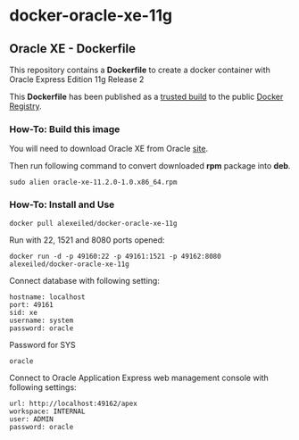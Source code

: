 docker-oracle-xe-11g
============================

## Oracle XE - Dockerfile

This repository contains a **Dockerfile** to create a docker container with Oracle Express Edition 11g Release 2

This **Dockerfile** has been published as a [trusted build](https://index.docker.io/u/alexeiled/docker-oracle-xe-11g/) to the public [Docker Registry](https://index.docker.io/).


### How-To: Build this image

You will need to download Oracle XE from Oracle [site](http://www.oracle.com/technetwork/database/database-technologies/express-edition/downloads/index.html).

Then run following command to convert downloaded **rpm** package into **deb**.
```
sudo alien oracle-xe-11.2.0-1.0.x86_64.rpm
```

### How-To: Install and Use


```
docker pull alexeiled/docker-oracle-xe-11g
```

Run with 22, 1521 and 8080 ports opened:
```
docker run -d -p 49160:22 -p 49161:1521 -p 49162:8080 alexeiled/docker-oracle-xe-11g
```

Connect database with following setting:
```
hostname: localhost
port: 49161
sid: xe
username: system
password: oracle
```

Password for SYS
```
oracle
```

Connect to Oracle Application Express web management console with following settings:
```
url: http://localhost:49162/apex
workspace: INTERNAL
user: ADMIN
password: oracle
```


